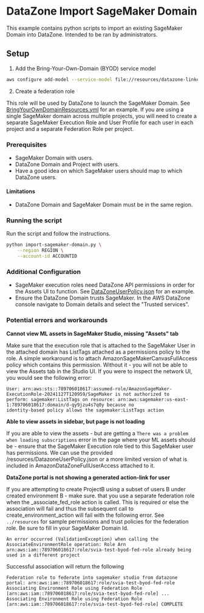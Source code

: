 # DataZone Import SageMaker Domain

This example contains python scripts to import an existing SageMaker Domain into DataZone. Intended to be ran by administrators.

## Setup

1. Add the Bring-Your-Own-Domain (BYOD) service model

```bash
aws configure add-model --service-model file://resources/datazone-linkedtypes-2018-05-10.normal.json --service-name datazone-byod
```

2. Create a federation role

This role will be used by DataZone to launch the SageMaker Domain. See [BringYourOwnDomainResources.yml](.resources/BringYourOwnDomainResources.yml) for an example.
If you are using a single SageMaker domain across multiple projects, you will need to create a separate SageMaker Execution Role and User Profile for each user in each project and a separate Federation Role per project.

### Prerequisites

- SageMaker Domain with users.
- DataZone Domain and Project with users.
- Have a good idea on which SageMaker users should map to which DataZone users.

#### Limitations

- DataZone Domain and SageMaker Domain must be in the same region.

### Running the script

Run the script and follow the instructions.

```bash
python import-sagemaker-domain.py \
    --region REGION \
    --account-id ACCOUNTID
```

### Additional Configuration

- SageMaker execution roles need DataZone API permissions in order for the Assets UI to function. See [DataZoneUserPolicy.json](./resources/DataZoneUserPolicy.json) for an example.
- Ensure the DataZone Domain trusts SageMaker. In the AWS DataZone console navigate to Domain details and select the "Trusted services".

### Potential errors and workarounds

**Cannot view ML assets in SageMaker Studio, missing "Assets" tab**

Make sure that the execution role that is attached to the SageMaker User in the attached domain has ListTags attached as a permissions policy to the role. A simple workaround is to attach AmazonSageMakerCanvasFullAccess policy which contains this permission. Without it - you will not be able to view the Assets tab in the Studio UI. If you were to inspect the network UI, you would see the following error:
```
User: arn:aws:sts::789706018617:assumed-role/AmazonSageMaker-ExecutionRole-20241127T120959/SageMaker is not authorized to 
perform: sagemaker:ListTags on resource: arn:aws:sagemaker:us-east-1:789706018617:domain/d-qy9jzu4s7q0y because no 
identity-based policy allows the sagemaker:ListTags action
```

**Able to view assets in sidebar, but page is not loading**

If you are able to view the assets - but are getting a `There was a problem when loading subscriptions` error in the page where your ML assets should be - ensure that the SageMaker Execution role tied to this SageMaker user has permissions. We can use the provided /resources/DatazoneUserPolicy.json or a more limited version of what is included in AmazonDataZoneFullUserAccess attached to it.

**DataZone portal is not showing a generated action-link for user**

If you are attempting to create ProjectB using a subset of users B under created environment B - make sure. that you use a separate federation role when the _associate_fed_role action is called. This is required or else the association will fail and thus the subsequent call to create_environment_action will fail with the following error. 
See `../resources` for sample permissions and trust policies for the federation role. Be sure to fill in your SageMaker Domain Id.

```
An error occurred (ValidationException) when calling the AssociateEnvironmentRole operation: Role Arn 
arn:aws:iam::789706018617:role/svia-test-byod-fed-role already being used in a different project
```

Successful association will return the following

```
Federation role to federate into sagemaker studio from datazone portal: arn:aws:iam::789706018617:role/svia-test-byod-fed-role
Associating Environment Role using Federation Role [arn:aws:iam::789706018617:role/svia-test-byod-fed-role] ...
Associating Environment Role using Federation Role [arn:aws:iam::789706018617:role/svia-test-byod-fed-role] COMPLETE
```